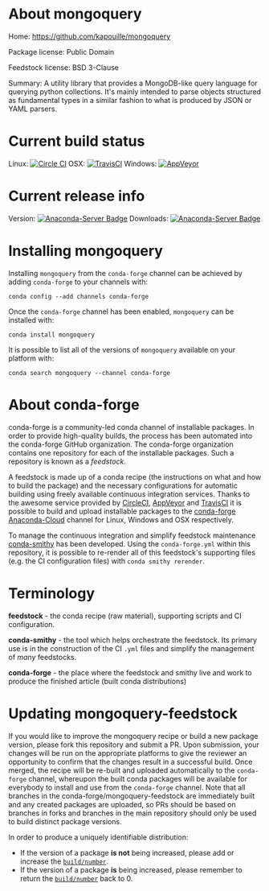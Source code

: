 About mongoquery
================

Home: https://github.com/kapouille/mongoquery

Package license: Public Domain

Feedstock license: BSD 3-Clause

Summary: A utility library that provides a MongoDB-like query language for querying python collections. It's mainly intended to parse objects structured as fundamental types in a similar fashion to what is produced by JSON or YAML parsers.




Current build status
====================

Linux: [![Circle CI](https://circleci.com/gh/conda-forge/mongoquery-feedstock.svg?style=shield)](https://circleci.com/gh/conda-forge/mongoquery-feedstock)
OSX: [![TravisCI](https://travis-ci.org/conda-forge/mongoquery-feedstock.svg?branch=master)](https://travis-ci.org/conda-forge/mongoquery-feedstock)
Windows: [![AppVeyor](https://ci.appveyor.com/api/projects/status/github/conda-forge/mongoquery-feedstock?svg=True)](https://ci.appveyor.com/project/conda-forge/mongoquery-feedstock/branch/master)

Current release info
====================
Version: [![Anaconda-Server Badge](https://anaconda.org/conda-forge/mongoquery/badges/version.svg)](https://anaconda.org/conda-forge/mongoquery)
Downloads: [![Anaconda-Server Badge](https://anaconda.org/conda-forge/mongoquery/badges/downloads.svg)](https://anaconda.org/conda-forge/mongoquery)

Installing mongoquery
=====================

Installing `mongoquery` from the `conda-forge` channel can be achieved by adding `conda-forge` to your channels with:

```
conda config --add channels conda-forge
```

Once the `conda-forge` channel has been enabled, `mongoquery` can be installed with:

```
conda install mongoquery
```

It is possible to list all of the versions of `mongoquery` available on your platform with:

```
conda search mongoquery --channel conda-forge
```


About conda-forge
=================

conda-forge is a community-led conda channel of installable packages.
In order to provide high-quality builds, the process has been automated into the
conda-forge GitHub organization. The conda-forge organization contains one repository
for each of the installable packages. Such a repository is known as a *feedstock*.

A feedstock is made up of a conda recipe (the instructions on what and how to build
the package) and the necessary configurations for automatic building using freely
available continuous integration services. Thanks to the awesome service provided by
[CircleCI](https://circleci.com/), [AppVeyor](http://www.appveyor.com/)
and [TravisCI](https://travis-ci.org/) it is possible to build and upload installable
packages to the [conda-forge](https://anaconda.org/conda-forge)
[Anaconda-Cloud](http://docs.anaconda.org/) channel for Linux, Windows and OSX respectively.

To manage the continuous integration and simplify feedstock maintenance
[conda-smithy](http://github.com/conda-forge/conda-smithy) has been developed.
Using the ``conda-forge.yml`` within this repository, it is possible to re-render all of
this feedstock's supporting files (e.g. the CI configuration files) with ``conda smithy rerender``.


Terminology
===========

**feedstock** - the conda recipe (raw material), supporting scripts and CI configuration.

**conda-smithy** - the tool which helps orchestrate the feedstock.
                   Its primary use is in the construction of the CI ``.yml`` files
                   and simplify the management of *many* feedstocks.

**conda-forge** - the place where the feedstock and smithy live and work to
                  produce the finished article (built conda distributions)


Updating mongoquery-feedstock
=============================

If you would like to improve the mongoquery recipe or build a new
package version, please fork this repository and submit a PR. Upon submission,
your changes will be run on the appropriate platforms to give the reviewer an
opportunity to confirm that the changes result in a successful build. Once
merged, the recipe will be re-built and uploaded automatically to the
`conda-forge` channel, whereupon the built conda packages will be available for
everybody to install and use from the `conda-forge` channel.
Note that all branches in the conda-forge/mongoquery-feedstock are
immediately built and any created packages are uploaded, so PRs should be based
on branches in forks and branches in the main repository should only be used to
build distinct package versions.

In order to produce a uniquely identifiable distribution:
 * If the version of a package **is not** being increased, please add or increase
   the [``build/number``](http://conda.pydata.org/docs/building/meta-yaml.html#build-number-and-string).
 * If the version of a package **is** being increased, please remember to return
   the [``build/number``](http://conda.pydata.org/docs/building/meta-yaml.html#build-number-and-string)
   back to 0.
